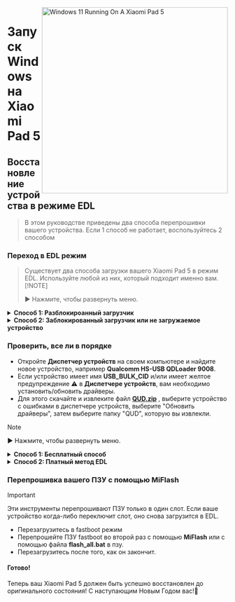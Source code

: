 <img align="right" src="https://raw.githubusercontent.com/erdilS/Port-Windows-11-Xiaomi-Pad-5/main/nabu.png" width="425" alt="Windows 11 Running On A Xiaomi Pad 5">

# Запуск Windows на Xiaomi Pad 5

## Восстановление устройства в режиме EDL
> В этом руководстве приведены два способа перепрошивки вашего устройства. Если 1 способ не работает, воспользуйтесь 2 способом

### Переход в EDL режим
> Существует два способа загрузки вашего Xiaomi Pad 5 в режим EDL. Используйте любой из них, который подходит именно вам.
> [!NOTE]
>
> ▶️ Нажмите, чтобы развернуть меню.

<details>
  <summary><strong>Способ 1: Разблокироанный загрузчик</strong></summary>

> Если ваш загрузчик разблокирован, просто выполните следующую команду в режиме **fastboot**
```cmd
fastboot oem edl
```

</details>

<details>
  <summary><strong>Способ 2: Заблокированный загрузчик или не загружаемое устройство</strong></summary>

- Вставьте в устройство ** EDL-кабель**, если он у вас есть, и нажмите кнопку на кабеле, чтобы перейти в режим **EDL**.
> Кабели EDL, которые можно найти в Интернете и которые должны работать, должны содержать в названии значение V2, например ** Кабель EDL Hydra V2**.
- В качестве альтернативы ** закоротите тестовые точки** (для этого необходимо открыть заднюю панель вашего устройства)..

</details>

### Проверить, все ли в порядке
- Откройте **Диспетчер устройств** на своем компьютере и найдите новое устройство, например **Qualcomm HS-USB QDLoader 9008**.
- Если устройство имеет имя **USB_BULK_CID** и/или имеет желтое предупреждение ⚠️ в **Диспетчере устройств**, вам необходимо установить/обновить драйверы.
- Для этого скачайте и извлеките файл **[QUD.zip](https://github.com/n00b69/woa-betalm/releases/download/Qfil/QUD.zip)** , выберите устройство с ошибками в диспетчере устройств, выберите "Обновить драйверы", затем выберите папку "QUD", которую вы извлекли.

> [!NOTE]
>
> ▶️ Нажмите, чтобы развернуть меню.

<details>
  <summary><strong>Способ 1: Бесплатный способ</strong></summary>

## Способ 1: Бесплатный способ

### Предварительные условия
- [`Патченый MiFlash Tool`](https://github.com/erdilS/Port-Windows-11-Xiaomi-Pad-5/releases/download/1.0/MiFlashPatched.zip)

- [`Пропатченный файл firehose (.elf)`](https://github.com/erdilS/Port-Windows-11-Xiaomi-Pad-5/releases/download/1.0/prog_ufs_firehose_sm7150_ddr.elf)

- `Распакованый` [`fastboot ROM для Nabu`](http://xmfirmwareupdater.com/miui/nabu/) 

### Подготовка необходимых файлов
- Распакуйте ** fastboot ROM** для вашего Xiaomi Pad 5.
- Распакуйте файл **MiflashPatched.zip**, который вы скачали ранее.
- Скопируйте файл **firehose (.elf)** из папки **MiflashPatched.zip** в папку **images** внутри извлеченного вами **fastboot ROM**, перезаписав существующий файл.

#### Откройте MiFlash Tool 
- Перейдите в папку **MiFlash** внутри извлеченного файла **MiflashPatched.zip**.
- Запустите **XiaoMiFlash.exe** от имени администратора.

### Прошейте ваш ROM
- Нажмите кнопку **Выбрать** в **MiFlash** и выберите папку, в которую вы извлекли свой **fastboot ROM** (ту, в которую вы заменили файл **firehose.elf**).
- В инструменте **MiFlash** убедитесь, что установлен флажок **"Очистить все"**.
- Нажмите **Обновить** в **MiFlash**, чтобы подтвердить подключение к вашему устройству.
- После подтверждения того, что ваше устройство обнаружено и выбран параметр "Очистить все", нажмите "Перепрошить", чтобы начать процесс перепрошивки.

> [!Important]
>Если вы видите какую-либо ошибку, которая не исчезает через 2 минуты, перезагрузите устройство в **EDL-режим** еще раз, затем нажмите **Обновить** и ** Перепрошить** еще раз, чтобы повторить попытку.

#### Перезагрузите ваше устройство
- После завершения перепрошивки нажмите кнопку **Перезагрузка**, чтобы перезагрузить устройство.

</details>

<details>
  <summary><strong>Способ 2: Платный метод EDL</strong></summary>

## Способ 2: Платная перепрошивка с помощью инструмента HXRU

### Предварительные условия
- `3$ в USD" и крипто-кошелек для получения кредитов (также принимаются некоторые счета в российских банках).

- `Телеграм аккаунт` для связи со службой поддержки HXRU

- [`MiFlash HXRU Tool`](https://hxrutool.net/tool/Xiaomi_Auth_Tool_v9.0.0.5_mtk.zip)
 
- [`Стоковый fastboot ROM для Nabu`](http://xmfirmwareupdater.com/miui/nabu/)  
### Настройка инструмента HXRU
- Создайте учетную запись на **[Панель HXRU](https://dashboard.hxrutool.com/Register)**.
- Загрузите и извлеките инструмент **MiFlash HXRU**.

#### Купите кредиты
- Свяжитесь с **@hxruofficial** в Telegram, чтобы приобрести **5 кредитов** (прибл. **$3**). Эти кредиты необходимы вам для продолжения перепрошивки вашего устройства.

### Прошейте ваше устройство
- Откройте **XiaoMiFlash.exe** и предоставьте права администратора.
- Загрузите стандартный диск fastboot для вашего устройства (который должен иметь расширение .tgz) и откройте его. Внутри должен быть файл .tar. Извлеките содержимое этого файла .tar в любую папку).
- Нажмите кнопку **выбрать** в **XiaoMi Flash** и выберите эту папку.
- Нажмите **прошить**.
- Если вы получите сообщение об ошибке "write time out", удерживайте кнопку **питание** + **громкость +** в течение +-30 секунд, чтобы перезагрузить EDL. После этого снова нажмите кнопку **flash**.
- Через несколько секунд должно появиться всплывающее окно для входа в систему. Введите здесь данные своей учетной записи HRXU и нажмите **Запросить авторизованную прошивку**.

#### Перезагрузите ваше устройство
- После того, как появится сообщение **прошивка завершена **, перезагрузите устройство, удерживая нажатой клавишу **питания** в течение +-14 секунд.

</details>

### Перепрошивка вашего ПЗУ с помощью MiFlash
> [!Important]
> Эти инструменты перепрошивают ПЗУ только в один слот. Если ваше устройство когда-либо переключит слот, оно снова загрузится в EDL.
- Перезагрузитесь в fastboot режим
- Перепрошейте ПЗУ fastboot во второй раз с помощью **MiFlash** или с помощью файла **flash_all.bat** в пзу.
- Перезагрузитесь после того, как он закончит.

#### Готово!
Теперь ваш Xiaomi Pad 5 должен быть успешно восстановлен до оригинального состояния!
С наступающим Новым Годом вас!🎄

































